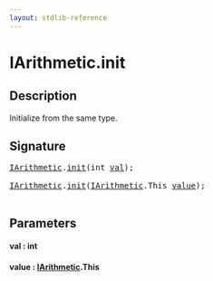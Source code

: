 ```yaml
---
layout: stdlib-reference
---
```


# IArithmetic\.init

## Description

Initialize from the same type.




## Signature 

<pre>
<a href="index.md" class="code_type">IArithmetic</a>.<a href="init.md">init</a>(<span class="code_keyword">int</span> <a href="init.md#decl-val" class="code_param">val</a>);

<a href="index.md" class="code_type">IArithmetic</a>.<a href="init.md">init</a>(<a href="index.md" class="code_type">IArithmetic</a>.<span class="code_keyword">This</span> <a href="init.md#decl-value" class="code_param">value</a>);

</pre>

## Parameters

####  <a id="decl-val"></a>val  : int
####  <a id="decl-value"></a>value  : [IArithmetic](index.md)\.This


<script>
// Fix .md links to .html when on ReadTheDocs
if (window.location.hostname.includes('readthedocs') || 
    window.location.hostname.includes('rtfd.io')) {
  document.addEventListener('DOMContentLoaded', function() {
    const links = document.querySelectorAll('a');
    links.forEach(link => {
      const href = link.getAttribute('href');
      if (href && href.includes('.md')) {
        // This regex will handle .md links with or without fragment identifiers or query parameters
        link.href = link.href.replace(/(.+)\.md(#[^?]*)?(\?.*)?$/, '$1.html$2$3');
      }
    });
  });
}
</script>
